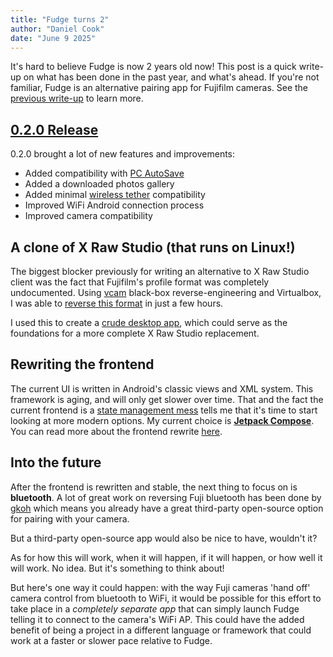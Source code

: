 ```yaml
---
title: "Fudge turns 2"
author: "Daniel Cook"
date: "June 9 2025"
---
```


It's hard to believe Fudge is now 2 years old now! This post is a quick write-up on what has been done in the past year, and what's ahead.
If you're not familiar, Fudge is an alternative pairing app for Fujifilm cameras. See the [previous write-up](https://danielc.dev/blog/fudge1/) to learn more.

## [0.2.0 Release](https://github.com/petabyt/fudge/releases/tag/0.2.0)
0.2.0 brought a lot of new features and improvements:

- Added compatibility with [PC AutoSave](https://www.fujifilm-x.com/en-us/support/download/software/pc-autosave/)
- Added a downloaded photos gallery
- Added minimal [wireless tether](https://app.fujifilm-dsc.com/en/tether/) compatibility
- Improved WiFi Android connection process
- Improved camera compatibility

## A clone of X Raw Studio (that runs on Linux!)
The biggest blocker previously for writing an alternative to X Raw Studio client was the fact that Fujifilm's profile format was completely undocumented.
Using [vcam](https://github.com/petabyt/vcam) black-box reverse-engineering and Virtualbox, I was able to [reverse this format](https://github.com/petabyt/fp) in just a few hours.

I used this to create a [crude desktop app](https://gitlab.futo.org/eron/fubs/-/commit/5fb1de1dec2781d42b082635a54282dab8949708), which could serve as the foundations
for a more complete X Raw Studio replacement.

## Rewriting the frontend
The current UI is written in Android's classic views and XML system. This framework is aging, and will only get slower over time. That and the fact the current frontend is a
[state management mess](https://news.ycombinator.com/item?id=16771185) tells me that it's time to start looking at more modern options.
My current choice is [**Jetpack Compose**](https://developer.android.com/compose). You can read more about the frontend rewrite [here](https://github.com/petabyt/fudge/issues/26).

## Into the future
After the frontend is rewritten and stable, the next thing to focus on is **bluetooth**. A lot of great work on reversing Fuji bluetooth has been done by
[gkoh](https://github.com/gkoh/furble) which means you already have a great third-party open-source option for pairing with your camera.

But a third-party open-source app would also be nice to have, wouldn't it?

As for how this will work, when it will happen, if it will happen, or how well it will work. No idea. But it's something to think about!

But here's one way it could happen: with the way Fuji cameras 'hand off' camera control from bluetooth to WiFi, it would be possible for this effort to take place in a *completely separate app* that can simply launch Fudge telling it to connect to the camera's WiFi AP.
This could have the added benefit of being a project in a different language or framework that could work at a faster or slower pace relative to Fudge.
